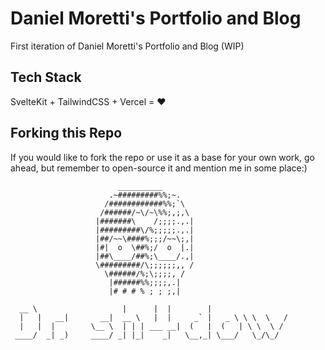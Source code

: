 # Daniel Moretti's Portfolio and Blog

First iteration of Daniel Moretti's Portfolio and Blog (WIP)

## Tech Stack

SvelteKit + TailwindCSS + Vercel = ♥

## Forking this Repo

If you would like to fork the repo or use it as a base for your own work, go ahead, but remember to open-source it and mention me in some place:)

```
                        __________
                      .~#########%%;~.
                     /############%%;`\
                    /######/~\/~\%%;,;,\
                   |#######\    /;;;;.,.|
                   |#########\/%;;;;;.,.|
                   |##/~~\####%;;;/~~\;,|
                   |#|  o  \##%;/  o  |.|
                   |##\____/##%;\____/.,|
                   \#########/\;;;;;;,, /
                     \######/%;\;;;;, /
                      |######%%;;;;,.|
                      |# # # % ; ; ;,|

  __ \                   |      |  |        |
  |   |   __|       __|  __ \   |  |     _` |   _ \ \ \  \   /
  |   |  |        \__ \  | | | ___ __|  (   |  (   | \ \  \ /
 ____/  _| _)     ____/ _| |_|    _|   \__,_| \___/   \_/\_/

```
